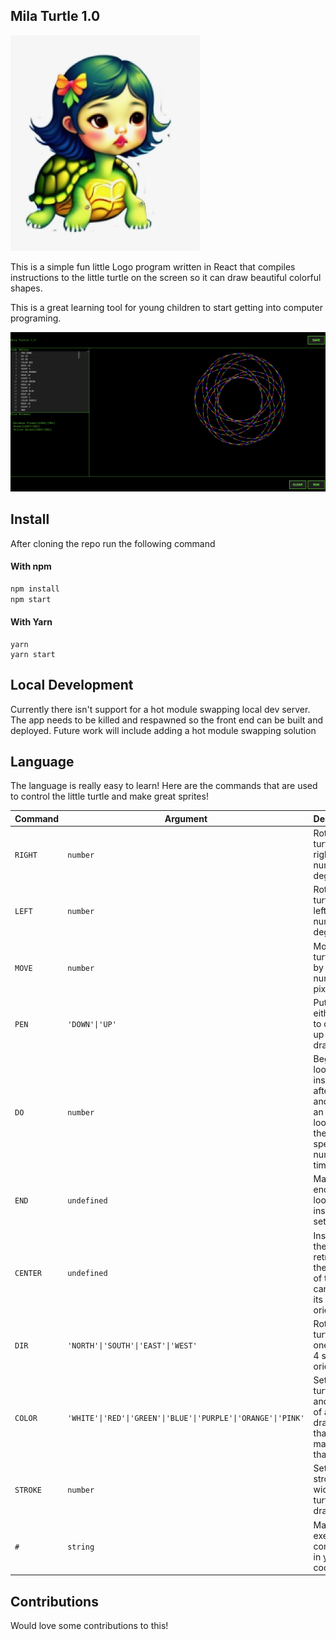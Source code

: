 ## Mila Turtle 1.0

![Mila Turtle 1.0 Logo](./images/logo.jpeg)

This is a simple fun little Logo program written in React that compiles instructions to the little turtle on the screen so it can draw beautiful colorful shapes.

This is a great learning tool for young children to start getting into computer programing.

![Mila Turtle 1.0](./images/mila_turtle.png)

## Install

After cloning the repo run the following command

#### With npm

```js
npm install
npm start
```

#### With Yarn

```
yarn
yarn start
```

## Local Development

Currently there isn't support for a hot module swapping local dev server. The app needs to be killed and respawned so the front end can be built and deployed. Future work will include adding a hot module swapping solution

## Language

The language is really easy to learn! Here are the commands that are used to control the little turtle and make great sprites!

| Command  | Argument                                                      | Description                                                                                                  | Example               |
| -------- | ------------------------------------------------------------- | ------------------------------------------------------------------------------------------------------------ | --------------------- |
| `RIGHT`  | `number`                                                      | Rotate the turtle to the right by a number of degress                                                        | `RIGHT 90`            |
| `LEFT`   | `number`                                                      | Rotate the turtle to the left by a number of degress                                                         | `LEFT 90`             |
| `MOVE`   | `number`                                                      | Move the turtle ahead by a number of pixels                                                                  | `MOVE 100`            |
| `PEN`    | `'DOWN'\|'UP'`                                                | Put the pen either down to draw or up to stop drawing                                                        | `PEN DOWN`            |
| `DO`     | `number`                                                      | Begin a loop. Every instruction after a `DO` and before an `END` is looped for the specified number of times | `DO 20`               |
| `END`    | `undefined`                                                   | Marks the end of the looped instruction set                                                                  | `END`                 |
| `CENTER` | `undefined`                                                   | Instructs the turtle to retrun to the center of the canvas in its current orientation                        | `CENTER`              |
| `DIR`    | `'NORTH'\|'SOUTH'\|'EAST'\|'WEST'`                            | Rotate the turtle to one of the 4 standard orientations                                                      | `DIR NORTH`           |
| `COLOR`  | `'WHITE'\|'RED'\|'GREEN'\|'BLUE'\|'PURPLE'\|'ORANGE'\|'PINK'` | Set the turtle color and color of any drawn lines that are made from that point                              | `COLOR BLUE`          |
| `STROKE` | `number`                                                      | Set the stroke width of the turtle's drawings                                                                | `STROKE 10`           |
| `#`      | `string`                                                      | Make non-executatble comments in your code                                                                   | `# this is a comment` |

## Contributions

Would love some contributions to this!
